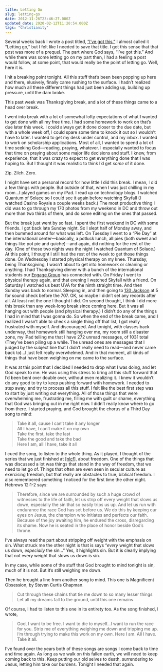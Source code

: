 ```yaml
---
title: Letting Go
slug: letting-go
date: 2012-11-26T23:46:27.000Z
updated_date: 2020-02-12T11:20:54.000Z
tags: "Christianity"
---
```


Several weeks back I wrote a post titled, [“I’ve got this.”](/2012/ive-got-this/) I almost called it “Letting go,” but I felt like I needed to save that title. I got this sense that that post was more of a prequel. The part where God says, “I’ve got this.” And while there was some letting go on my part then, I had a feeling a post would follow, at some point, that would really be the point of letting go. Well, here it is.

I hit a breaking point tonight. All this stuff that’s been been popping up here and there, elusively, finally came rushing to the surface. I hadn’t realized how much all these different things had just been adding up, building up pressure, until the dam broke.

This past week was Thanksgiving break, and a lot of these things came to a head over break.

I went into break with a lot of somewhat lofty expectations of what I wanted to get done with all my free time. I had some homework to work on that’s due later this week. I could always get it done closer to the due date, but with a whole week off, I could spare some time to knock it out so I wouldn’t have to later. I wanted to get my desk under control, and my inbox. I wanted to work on scholarship applications. Most of all, I wanted to spend a lot of time seeking God—reading, praying, whatever. I especially wanted to focus that time on praying about some major life decisions and stuff. I knew, from experience, that it was crazy to expect to get everything done that I was hoping to. But I thought it was realistic to think I’d get *some* of it done.

Zip. Zilch. Zero.

I might have set a personal record for how little I did this break. I mean, I did a few things with people. But outside of that, when I was just chilling in my room…I played games on my iPad. I read up on technology blogs. I watched Quantum of Solace so I could see it again before watching Skyfall (I watched Casino Royale a couple weeks back.) The most productive thing I did was to go through my 170 photos from my weekend in DC and throw out more than two thirds of them, and do some editing on the ones that passed.

But the break just went by so fast. I spent the first weekend in DC with some friends. I got back late Sunday night. So I slept half of Monday away, and then bummed around for what was left. On Tuesday I went to a “Pie Day” at the international center—basically, a potluck lunch, all pies (both sweet and things like pot pie and quiche)—and again, did nothing for the rest of the day. (One of those two nights was the night I watched Quantum of Solace.) At this point, I thought I still had the rest of the week to get those things done. On Wednesday I started physical therapy on my knee. Thursday, being Thanksgiving, I wasn’t about to get into homework or cleaning or anything. I had Thanksgiving dinner with a bunch of the international students our [Engage Group](http://nlcf.net/get-involved/engage-groups/) has connected with. On Friday I went to physical therapy again, and that evening I watched Skyfall with a friend. On Saturday I watched us beat UVA for the ninth straight time. And then Sunday was back to normal. Sleeping in, and then going to [130 Jackson](http://nlcf.net/about-us/spaces/) at 5 for sound check before the 707. OK, so maybe I didn’t set any records after all. At least not the one I thought I did. On second thought, I think I did more this break than any week-long break since coming here. But it was all hanging out with people (and physical therapy.) I didn’t do any of the things I had in mind that I was gonna do. So when the end of the break came, and I realized I wasn’t able to check a single thing off that list, I got really frustrated with myself. And discouraged. And tonight, with classes back underway, that homework still hanging over me, my room still a disaster zone, my iPad telling me that I have 272 unread messages, of 1031 total (They’ve been piling up a while. The unread ones are messages that I judged by the subject line that I didn’t really need to read—and never came back to)…I just felt really overwhelmed. And in that moment, all kinds of things that have been weighing on me came to the surface.

It was at this point that I decided I needed to drop what I was doing, and let God speak to me. He was using this stress to bring all this stuff forward that I’d been bent over double over, without even realizing it. I knew it wouldn’t do any good to try to keep pushing forward with homework. I needed to step away, and try to process all this stuff. I felt like the best first step was to start by just writing out everything. All of those things that were overwhelming me, frustrating me, filling me with guilt or shame, everything that God was bringing out in me right now. I didn’t really know where to go from there. I started praying, and God brought the chorus of a Third Day song to mind:

> Take it all, cause I can’t take it any longer  
> All I have, I can’t make it on my own  
> Take the first, take the last  
> Take the good and take the bad  
> Here I am, all I have, take it all

I cued the song, to listen to the whole thing. As it played, I thought of the series that we just finished at [[nlcf]](http://nlcf.net), about freedom. One of the things that was discussed a lot was things that stand in the way of freedom, that we need to let go of. Things that often are even seen in secular culture as exercising freedom, but that really are obstacles to true, biblical freedom. I also remembered something I noticed for the first time the other night. Hebrews 12:1-2 says:

> Therefore, since we are surrounded by such a huge crowd of witnesses to the life of faith, let us strip off every weight that slows us down, especially the sin that so easily trips us up. And let us run with endurance the race God has set before us. We do this by keeping our eyes on Jesus, the champion who initiates and perfects our faith. Because of the joy awaiting him, he endured the cross, disregarding its shame. Now he is seated in the place of honor beside God’s throne.

I’ve always read the part about stripping off weight with the emphasis on sin. What struck me the other night is that is says “*every* weight that slows us down, *especially* the sin…” Yes, it highlights sin. But it is clearly implying that not every weight that slows us down is sin.

In my case, while some of the stuff that God brought to mind tonight is sin, much of it is not. But it’s still weighing me down.

Then he brought a line from another song to mind. This one is Magnificent Obsession, by Steven Curtis Chapman.

> Cut through these chains that tie me down to so many lesser things  
> Let all my dreams fall to the ground, until this one remains

Of course, I had to listen to this one in its entirety too. As the song finished, I wrote,

> God, I want to be free. I want to die to myself…I want to run the race for you. Strip me of everything weighing me down and tripping me up. I’m through trying to make this work on my own. Here I am. All I have. Take it all.

I’ve found over the years both of these songs are songs I come back to time and time again. As long as we walk on this fallen earth, we will need to keep coming back to this. Keep putting our old selves to death, surrendering to Jesus, letting him take our burdens. Tonight I needed that again.
